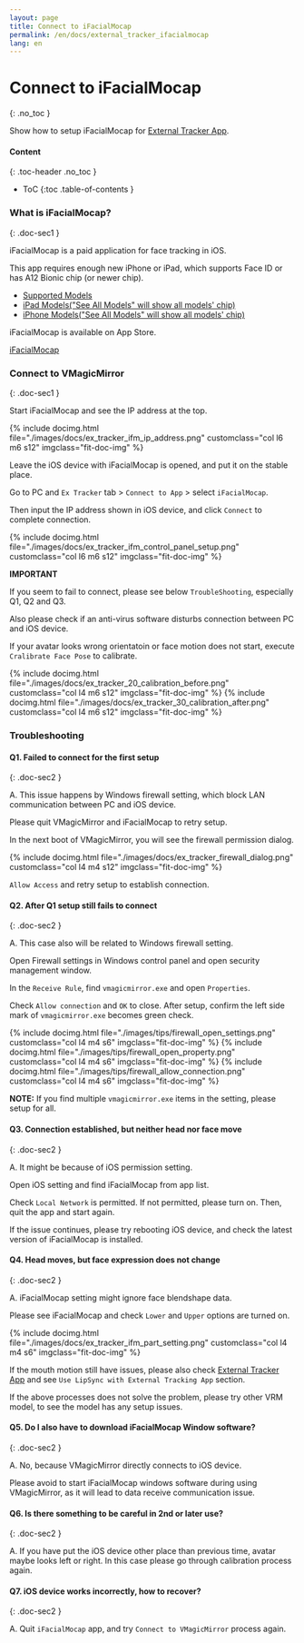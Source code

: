 ```yaml
---
layout: page
title: Connect to iFacialMocap
permalink: /en/docs/external_tracker_ifacialmocap
lang: en
---
```


# Connect to iFacialMocap
{: .no_toc }

Show how to setup iFacialMocap for [External Tracker App](./external_tracker).

<div class="toc-area" markdown="1">

#### Content
{: .toc-header .no_toc }

* ToC
{:toc .table-of-contents }

</div>

### What is iFacialMocap?
{: .doc-sec1 }

iFacialMocap is a paid application for face tracking in iOS.

This app requires enough new iPhone or iPad, which supports Face ID or has A12 Bionic chip (or newer chip).

<div class="doc-ul" markdown="1">

- [Supported Models](https://support.apple.com/en-us/HT209183)
- [iPad Models("See All Models" will show all models' chip)](https://www.apple.com/ipad/compare/)
- [iPhone Models("See All Models" will show all models' chip)](https://www.apple.com/iphone/compare/)

</div>

iFacialMocap is available on App Store.

[iFacialMocap](https://apps.apple.com/jp/app/ifacialmocap/id1489470545)


### Connect to VMagicMirror
{: .doc-sec1 }

Start iFacialMocap and see the IP address at the top.

<div class="row">
{% include docimg.html file="./images/docs/ex_tracker_ifm_ip_address.png" customclass="col l6 m6 s12" imgclass="fit-doc-img" %}
</div>

Leave the iOS device with iFacialMocap is opened, and put it on the stable place.

Go to PC and `Ex Tracker` tab > `Connect to App` > select `iFacialMocap`.

Then input the IP address shown in iOS device, and click `Connect` to complete connection.

<div class="row">
{% include docimg.html file="./images/docs/ex_tracker_ifm_control_panel_setup.png" customclass="col l6 m6 s12" imgclass="fit-doc-img" %}
</div>

<div class="note-area" markdown="1">

**IMPORTANT** 

If you seem to fail to connect, please see below `TroubleShooting`, especially Q1, Q2 and Q3.

Also please check if an anti-virus software disturbs connection between PC and iOS device.

</div>

If your avatar looks wrong orientatoin or face motion does not start, execute `Cralibrate Face Pose` to calibrate.

<div class="row">
{% include docimg.html file="./images/docs/ex_tracker_20_calibration_before.png" customclass="col l4 m6 s12" imgclass="fit-doc-img" %}
{% include docimg.html file="./images/docs/ex_tracker_30_calibration_after.png" customclass="col l4 m6 s12" imgclass="fit-doc-img" %}
</div>

<a id="troubleshoot"></a>

### Troubleshooting

#### Q1. Failed to connect for the first setup
{: .doc-sec2 }

A. This issue happens by Windows firewall setting, which block LAN communication between PC and iOS device.

Please quit VMagicMirror and iFacialMocap to retry setup.

In the next boot of VMagicMirror, you will see the firewall permission dialog.

<div class="row">
{% include docimg.html file="./images/docs/ex_tracker_firewall_dialog.png" customclass="col l4 m4 s12" imgclass="fit-doc-img" %}
</div>

`Allow Access` and retry setup to establish connection.


#### Q2. After Q1 setup still fails to connect
{: .doc-sec2 }

A. This case also will be related to Windows firewall setting.

Open Firewall settings in Windows control panel and open security management window.

In the `Receive Rule`, find `vmagicmirror.exe` and open `Properties`.

Check `Allow connection` and `OK` to close. After setup, confirm the left side mark of `vmagicmirror.exe` becomes green check.

<div class="row">
{% include docimg.html file="./images/tips/firewall_open_settings.png" customclass="col l4 m4 s6" imgclass="fit-doc-img" %}
{% include docimg.html file="./images/tips/firewall_open_property.png" customclass="col l4 m4 s6" imgclass="fit-doc-img" %}
{% include docimg.html file="./images/tips/firewall_allow_connection.png" customclass="col l4 m4 s6" imgclass="fit-doc-img" %}
</div>

**NOTE:** If you find multiple `vmagicmirror.exe` items in the setting, please setup for all.


#### Q3. Connection established, but neither head nor face move
{: .doc-sec2 }

A. It might be because of iOS permission setting.

Open iOS setting and find iFacialMocap from app list.

Check `Local Network` is permitted. If not permitted, please turn on. Then, quit the app and start again.

If the issue continues, please try rebooting iOS device, and check the latest version of iFacialMocap is installed.


#### Q4. Head moves, but face expression does not change
{: .doc-sec2 }

A. iFacialMocap setting might ignore face blendshape data.

Please see iFacialMocap and check `Lower` and `Upper` options are turned on.

<div class="row">
{% include docimg.html file="./images/docs/ex_tracker_ifm_part_setting.png" customclass="col l4 m4 s6" imgclass="fit-doc-img" %}
</div>

If the mouth motion still have issues, please also check [External Tracker App](./external_tracker) and see `Use LipSync with External Tracking App` section.

If the above processes does not solve the problem, please try other VRM model, to see the model has any setup issues.


#### Q5. Do I also have to download iFacialMocap Window software?
{: .doc-sec2 }

A. No, because VMagicMirror directly connects to iOS device.

Please avoid to start iFacialMocap windows software during using VMagicMirror, as it will lead to data receive communication issue.


#### Q6. Is there something to be careful in 2nd or later use?
{: .doc-sec2 }

A. If you have put the iOS device other place than previous time, avatar maybe looks left or right. In this case please go through calibration process again.


#### Q7. iOS device works incorrectly, how to recover?
{: .doc-sec2 }

A. Quit `iFacialMocap` app, and try `Connect to VMagicMirror` process again.
